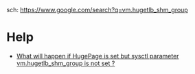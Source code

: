 sch: https://www.google.com/search?q=vm.hugetlb_shm_group

# Help
- [What will happen if HugePage is set but sysctl parameter vm.hugetlb_shm_group is not set ?](https://access.redhat.com/solutions/1610713)

